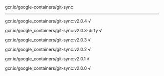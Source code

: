 gcr.io/google-containers/git-sync 

----
gcr.io/google_containers/git-sync:v2.0.4 √

gcr.io/google_containers/git-sync:v2.0.3-dirty √

gcr.io/google_containers/git-sync:v2.0.3 √

gcr.io/google_containers/git-sync:v2.0.2 √

gcr.io/google_containers/git-sync:v2.0.1 √

gcr.io/google_containers/git-sync:v2.0.0 √

